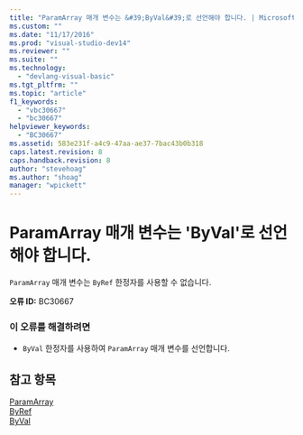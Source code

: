 ```yaml
---
title: "ParamArray 매개 변수는 &#39;ByVal&#39;로 선언해야 합니다. | Microsoft Docs"
ms.custom: ""
ms.date: "11/17/2016"
ms.prod: "visual-studio-dev14"
ms.reviewer: ""
ms.suite: ""
ms.technology: 
  - "devlang-visual-basic"
ms.tgt_pltfrm: ""
ms.topic: "article"
f1_keywords: 
  - "vbc30667"
  - "bc30667"
helpviewer_keywords: 
  - "BC30667"
ms.assetid: 583e231f-a4c9-47aa-ae37-7bac43b0b318
caps.latest.revision: 8
caps.handback.revision: 8
author: "stevehoag"
ms.author: "shoag"
manager: "wpickett"
---
```

# ParamArray 매개 변수는 &#39;ByVal&#39;로 선언해야 합니다.
`ParamArray` 매개 변수는 `ByRef` 한정자를 사용할 수 없습니다.  
  
 **오류 ID:** BC30667  
  
### 이 오류를 해결하려면  
  
-   `ByVal` 한정자를 사용하여 `ParamArray` 매개 변수를 선언합니다.  
  
## 참고 항목  
 [ParamArray](../Topic/ParamArray%20\(Visual%20Basic\).md)   
 [ByRef](../Topic/ByRef%20\(Visual%20Basic\).md)   
 [ByVal](../Topic/ByVal%20\(Visual%20Basic\).md)